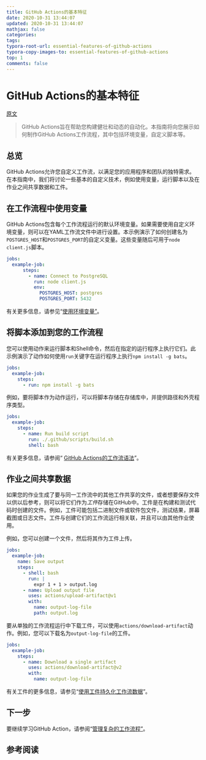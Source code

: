 ```yaml
---
title: GitHub Actions的基本特征
date: 2020-10-31 13:44:07
updated: 2020-10-31 13:44:07
mathjax: false
categories: 
tags:
typora-root-url: essential-features-of-github-actions
typora-copy-images-to: essential-features-of-github-actions
top: 1
comments: false
---
```



# GitHub Actions的基本特征

[原文](https://docs.github.com/en/free-pro-team@latest/actions/learn-github-actions/essential-features-of-github-actions)

> GitHub Actions旨在帮助您构建健壮和动态的自动化。本指南将向您展示如何制作GitHub Actions工作流程，其中包括环境变量，自定义脚本等。 



## 总览

GitHub Actions允许您自定义工作流，以满足您的应用程序和团队的独特需求。在本指南中，我们将讨论一些基本的自定义技术，例如使用变量，运行脚本以及在作业之间共享数据和工件。

## 在工作流程中使用变量

GitHub Actions包含每个工作流程运行的默认环境变量。如果需要使用自定义环境变量，则可以在YAML工作流文件中进行设置。本示例演示了如何创建名为`POSTGRES_HOST`和`POSTGRES_PORT`的自定义变量。这些变量随后可用于`node client.js`脚本。

```yaml
jobs:
  example-job:
      steps:
        - name: Connect to PostgreSQL
          run: node client.js
          env:
            POSTGRES_HOST: postgres
            POSTGRES_PORT: 5432
```

有关更多信息，请参见“[使用环境变量”](https://docs.github.com/en/free-pro-team@latest/actions/configuring-and-managing-workflows/using-environment-variables)。

## 将脚本添加到您的工作流程

您可以使用动作来运行脚本和Shell命令，然后在指定的运行程序上执行它们。此示例演示了动作如何使用`run`关键字在运行程序上执行`npm install -g bats`。

```yaml
jobs:
  example-job:
    steps:
      - run: npm install -g bats
```

例如，要将脚本作为动作运行，可以将脚本存储在存储库中，并提供路径和外壳程序类型。

```yaml
jobs:
  example-job:
    steps:
      - name: Run build script
        run: ./.github/scripts/build.sh
        shell: bash
```

有关更多信息，请参阅“ [GitHub Actions的工作流语法](https://docs.github.com/en/free-pro-team@latest/actions/reference/workflow-syntax-for-github-actions#jobsjob_idstepsrun)”。

## 作业之间共享数据

如果您的作业生成了要与同一工作流中的其他工作共享的文件，或者想要保存文件以供以后参考，则可以将它们作为*工件*存储在GitHub中。工件是在构建和测试代码时创建的文件。例如，工件可能包括二进制文件或软件包文件，测试结果，屏幕截图或日志文件。工件与创建它们的工作流运行相关联，并且可以由其他作业使用。

例如，您可以创建一个文件，然后将其作为工件上传。

```yaml
jobs:
  example-job:
    name: Save output
    steps:
      - shell: bash
        run: |
          expr 1 + 1 > output.log
      - name: Upload output file
        uses: actions/upload-artifact@v1
        with:
          name: output-log-file
          path: output.log
```

要从单独的工作流程运行中下载工件，可以使用`actions/download-artifact`动作。例如，您可以下载名为`output-log-file`的工件。

```yaml
jobs:
  example-job:
    steps:
      - name: Download a single artifact
        uses: actions/download-artifact@v2
        with:
          name: output-log-file
```

有关工件的更多信息，请参见“[使用工件持久化工作流数据](https://docs.github.com/en/free-pro-team@latest/actions/configuring-and-managing-workflows/persisting-workflow-data-using-artifacts)”。

## 下一步

要继续学习GitHub Action，请参阅“[管理复杂的工作流程”](https://docs.github.com/en/free-pro-team@latest/actions/learn-github-actions/managing-complex-workflows)。



## 参考阅读


